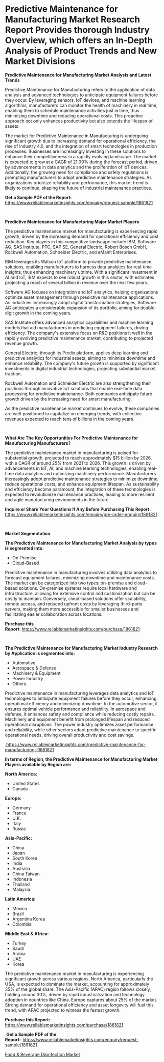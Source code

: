 <p><h1>Predictive Maintenance for Manufacturing Market Research Report Provides thorough Industry Overview, which offers an In-Depth Analysis of Product Trends and New Market Divisions</h1></p><p><strong>Predictive Maintenance for Manufacturing Market Analysis and Latest Trends</strong></p>
<p><p>Predictive Maintenance for Manufacturing refers to the application of data analysis and advanced technologies to anticipate equipment failures before they occur. By leveraging sensors, IoT devices, and machine learning algorithms, manufacturers can monitor the health of machinery in real time, enabling them to schedule maintenance activities just in time, thus minimizing downtime and reducing operational costs. This proactive approach not only enhances productivity but also extends the lifespan of assets.</p><p>The market for Predictive Maintenance in Manufacturing is undergoing significant growth due to increasing demand for operational efficiency, the rise of Industry 4.0, and the integration of smart technologies in production processes. Businesses are increasingly investing in these solutions to enhance their competitiveness in a rapidly evolving landscape. The market is expected to grow at a CAGR of 21.00% during the forecast period, driven by advancements in data analytics and the proliferation of IoT devices. Additionally, the growing need for compliance and safety regulations is prompting manufacturers to adopt predictive maintenance strategies. As organizations prioritize reliability and performance, this market trend is likely to continue, shaping the future of industrial maintenance practices.</p></p>
<p><strong>Get a Sample PDF of the Report:&nbsp;</strong> <a href="https://www.reliablemarketinsights.com/enquiry/request-sample/1861821?utm_campaign=2935&utm_medium=2&utm_source=Github&utm_content=ia&utm_term=09032025&utm_id=predictive-maintenance-for-manufacturing">https://www.reliablemarketinsights.com/enquiry/request-sample/1861821</a></p>
<p>&nbsp;</p>
<p><strong>Predictive Maintenance for Manufacturing Major Market Players</strong></p>
<p><p>The predictive maintenance market for manufacturing is experiencing rapid growth, driven by the increasing demand for operational efficiency and cost reduction. Key players in this competitive landscape include IBM, Software AG, SAS Institute, PTC, SAP SE, General Electric, Robert Bosch GmbH, Rockwell Automation, Schneider Electric, and eMaint Enterprises.</p><p>IBM leverages its Watson IoT platform to provide predictive maintenance solutions, enabling manufacturers to harness data analytics for real-time insights, thus enhancing machinery uptime. With a significant investment in AI and IoT, IBM expects to see robust growth in this sector, with estimates projecting a reach of several billion in revenue over the next few years.</p><p>Software AG focuses on integration and IoT analytics, helping organizations optimize asset management through predictive maintenance applications. As industries increasingly adopt digital transformation strategies, Software AG anticipates a considerable expansion of its portfolio, aiming for double-digit growth in the coming years.</p><p>SAS Institute offers advanced analytics capabilities and machine learning models that aid manufacturers in predicting equipment failures, driving efficiency. The company's extensive focus on R&D positions it well in the rapidly evolving predictive maintenance market, contributing to projected revenue growth.</p><p>General Electric, through its Predix platform, applies deep learning and predictive analytics for industrial assets, aiming to minimize downtime and enhance reliability. The company's future growth is supported by significant investments in digital industrial technologies, projecting substantial market traction.</p><p>Rockwell Automation and Schneider Electric are also strengthening their positions through innovative IoT solutions that enable real-time data processing for predictive maintenance. Both companies anticipate future growth driven by the increasing need for smart manufacturing.</p><p>As the predictive maintenance market continues to evolve, these companies are well-positioned to capitalize on emerging trends, with collective revenues expected to reach tens of billions in the coming years.</p></p>
<p>&nbsp;</p>
<p><strong>What Are The Key Opportunities For Predictive Maintenance for Manufacturing Manufacturers?</strong></p>
<p><p>The predictive maintenance market in manufacturing is poised for substantial growth, projected to reach approximately $15 billion by 2026, with a CAGR of around 25% from 2021 to 2026. This growth is driven by advancements in IoT, AI, and machine learning technologies, enabling real-time data analytics and optimizing machinery performance. Manufacturers increasingly adopt predictive maintenance strategies to minimize downtime, reduce operational costs, and enhance equipment lifespan. As sustainability and efficiency become paramount, the integration of these technologies is expected to revolutionize maintenance practices, leading to more resilient and agile manufacturing environments in the future.</p></p>
<p><strong>Inquire or Share Your Questions If Any Before Purchasing This Report:</strong> <a href="https://www.reliablemarketinsights.com/enquiry/pre-order-enquiry/1861821?utm_campaign=2935&utm_medium=2&utm_source=Github&utm_content=ia&utm_term=09032025&utm_id=predictive-maintenance-for-manufacturing">https://www.reliablemarketinsights.com/enquiry/pre-order-enquiry/1861821</a></p>
<p>&nbsp;</p>
<p><strong>Market Segmentation</strong></p>
<p><strong>The Predictive Maintenance for Manufacturing Market Analysis by types is segmented into:</strong></p>
<p><ul><li>On-Premise</li><li>Cloud-Based</li></ul></p>
<p><p>Predictive maintenance in manufacturing involves utilizing data analytics to forecast equipment failures, minimizing downtime and maintenance costs. The market can be categorized into two types: on-premise and cloud-based solutions. On-premise systems require local hardware and infrastructure, allowing for extensive control and customization but can be costly to maintain. Conversely, cloud-based solutions offer scalability, remote access, and reduced upfront costs by leveraging third-party servers, making them more accessible for smaller businesses and facilitating easier collaboration across locations.</p></p>
<p><strong>Purchase this Report:&nbsp;</strong><a href="https://www.reliablemarketinsights.com/purchase/1861821?utm_campaign=2935&utm_medium=2&utm_source=Github&utm_content=ia&utm_term=09032025&utm_id=predictive-maintenance-for-manufacturing">https://www.reliablemarketinsights.com/purchase/1861821</a></p>
<p>&nbsp;</p>
<p><strong>The Predictive Maintenance for Manufacturing Market Industry Research by Application is segmented into:</strong></p>
<p><ul><li>Automotive</li><li>Aerospace & Defense</li><li>Machinery & Equipment</li><li>Power Industry</li><li>Others</li></ul></p>
<p><p>Predictive maintenance in manufacturing leverages data analytics and IoT technologies to anticipate equipment failures before they occur, enhancing operational efficiency and minimizing downtime. In the automotive sector, it ensures optimal vehicle performance and reliability. In aerospace and defense, it enhances safety and compliance while reducing costly repairs. Machinery and equipment benefit from prolonged lifespan and reduced operational disruptions. The power industry optimizes asset performance and reliability, while other sectors adapt predictive maintenance to specific operational needs, driving overall productivity and cost savings.</p></p>
<p><a href="https://www.reliablemarketinsights.com/predictive-maintenance-for-manufacturing-r1861821?utm_campaign=2935&utm_medium=2&utm_source=Github&utm_content=ia&utm_term=09032025&utm_id=predictive-maintenance-for-manufacturing">&nbsp;https://www.reliablemarketinsights.com/predictive-maintenance-for-manufacturing-r1861821</a></p>
<p><strong>In terms of Region, the Predictive Maintenance for Manufacturing Market Players available by Region are:</strong></p>
<p>
    <p> <strong> North America: </strong>
        <ul>
            <li>United States</li>
            <li>Canada</li>
        </ul>
        </p> 
    <p> <strong> Europe: </strong>
        <ul>
            <li>Germany</li>
            <li>France</li>
            <li>U.K.</li>
            <li>Italy</li>
            <li>Russia</li>
        </ul>
        </p> 
    <p> <strong> Asia-Pacific: </strong>
        <ul>
            <li>China</li>
            <li>Japan</li>
            <li>South Korea</li>
            <li>India</li>
            <li>Australia</li>
            <li>China Taiwan</li>
            <li>Indonesia</li>
            <li>Thailand</li>
            <li>Malaysia</li>
        </ul>
        </p> 
    <p> <strong> Latin America: </strong>
        <ul>
            <li>Mexico</li>
            <li>Brazil</li>
            <li>Argentina Korea</li>
            <li>Colombia</li>
        </ul>
        </p> 
    <p> <strong> Middle East & Africa: </strong>
        <ul>
            <li>Turkey</li>
            <li>Saudi</li>
            <li>Arabia</li>
            <li>UAE</li>
            <li>Korea</li>
        </ul>
    </p>
    </p>
<p><p>The predictive maintenance market in manufacturing is experiencing significant growth across various regions. North America, particularly the USA, is expected to dominate the market, accounting for approximately 35% of the global share. The Asia-Pacific (APAC) region follows closely, holding around 30%, driven by rapid industrialization and technology adoption in countries like China. Europe captures about 25% of the market. Strong demand for operational efficiency and asset longevity will fuel this trend, with APAC projected to witness the fastest growth.</p></p>
<p><strong>Purchase this Report: </strong><a href="https://www.reliablemarketinsights.com/purchase/1861821?utm_campaign=2935&utm_medium=2&utm_source=Github&utm_content=ia&utm_term=09032025&utm_id=predictive-maintenance-for-manufacturing">https://www.reliablemarketinsights.com/purchase/1861821</a></p>
<p>&nbsp;<strong>Get a Sample PDF of the Report:&nbsp;&nbsp;</strong><a href="https://www.reliablemarketinsights.com/enquiry/request-sample/1861821?utm_campaign=2935&utm_medium=2&utm_source=Github&utm_content=ia&utm_term=09032025&utm_id=predictive-maintenance-for-manufacturing">https://www.reliablemarketinsights.com/enquiry/request-sample/1861821</a></p>
<p><strong></strong></p>
<p><p><a href="https://github.com/nibbsmantji/Market-Research-Report-List-1/blob/main/food-beverage-disinfection-market.md?utm_campaign=2935&utm_medium=2&utm_source=Github&utm_content=ia&utm_term=09032025&utm_id=predictive-maintenance-for-manufacturing">Food & Beverage Disinfection Market</a></p></p>